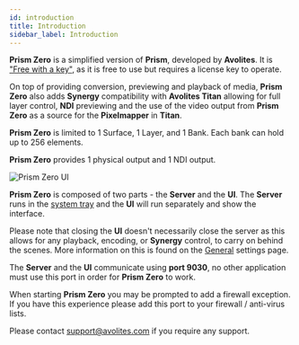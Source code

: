 ```yaml
---
id: introduction
title: Introduction
sidebar_label: Introduction
---
```

**Prism Zero** is a simplified version of **Prism**, developed by **Avolites**. It is ["Free with a key"](../licensing#prism-zero), as it is free to use but requires a license key to operate.

On top of providing conversion, previewing and playback of media, **Prism Zero** also adds **Synergy** compatibility with **Avolites Titan** allowing for full layer control, **NDI** previewing and the use of the video output from **Prism Zero** as a source for the **Pixelmapper** in **Titan**.

**Prism Zero** is limited to 1 Surface, 1 Layer, and 1 Bank. Each bank can hold up to 256 elements.

**Prism Zero** provides 1 physical output and 1 NDI output.

![Prism Zero UI](/prismdocs/images/prism-zero-ui.png)

**Prism Zero** is composed of two parts - the **Server** and the **UI**. The **Server** runs in the [system tray](./quick-start/system-tray) and the **UI** will run separately and show the interface.  

Please note that closing the **UI** doesn't necessarily close the server as this allows for any playback, encoding, or **Synergy** control, to carry on behind the scenes. More information on this is found on the [General](./settings/settings-general) settings page.

The **Server** and the **UI** communicate using **port 9030**, no other application must use this port in order for **Prism Zero** to work.

When starting **Prism Zero** you may be prompted to add a firewall exception. If you have this experience please add this port to your firewall / anti-virus lists.

Please contact <a href="mailto:support@avolites.com?subject=Prism:">support@avolites.com</a> if you require any support.
